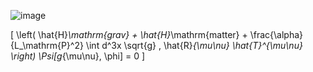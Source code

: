![image](https://github.com/user-attachments/assets/b1256b7c-73d3-4af5-bfe0-5648d00c7f98)

\[ \left( \hat{H}_\mathrm{grav} + \hat{H}_\mathrm{matter} + \frac{\alpha}{L_\mathrm{P}^2} \int d^3x \sqrt{g} \, \hat{R}_{\mu\nu} \hat{T}^{\mu\nu} \right) \Psi[g_{\mu\nu}, \phi] = 0 \]

